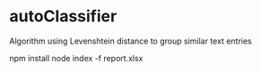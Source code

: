 # autoClassifier
Algorithm using Levenshtein distance to group similar text entries

npm install
node index -f report.xlsx  

